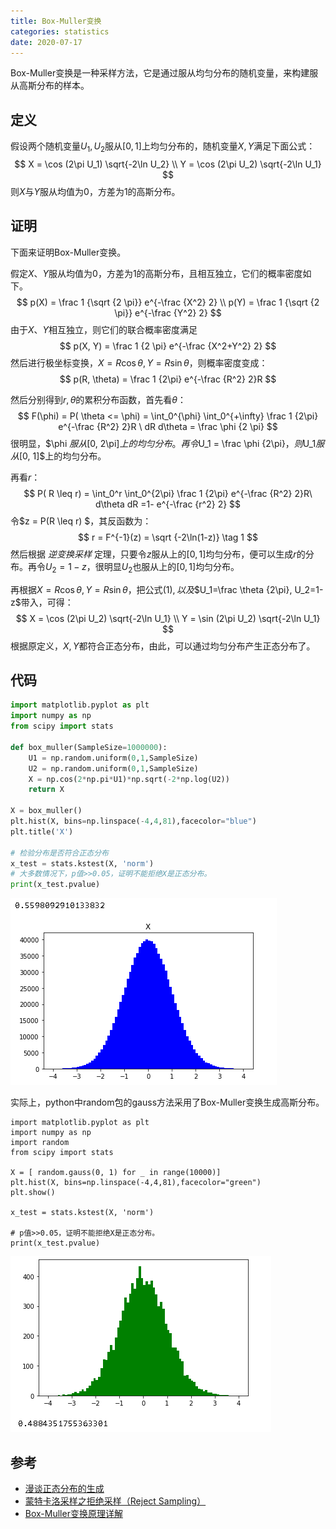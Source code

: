 ```yaml
---
title: Box-Muller变换
categories: statistics
date: 2020-07-17
---
```


Box-Muller变换是一种采样方法，它是通过服从均匀分布的随机变量，来构建服从高斯分布的样本。

## 定义

假设两个随机变量$U_1, U_2$服从$[0,1]$上均匀分布的，随机变量$X, Y$满足下面公式：
$$
X = \cos (2\pi U_1) \sqrt{-2\ln U_2} \\
Y = \cos (2\pi U_2) \sqrt{-2\ln U_1}
$$
则$X$与$Y$服从均值为0，方差为1的高斯分布。

## 证明

下面来证明Box-Muller变换。

假定$X、Y$服从均值为0，方差为1的高斯分布，且相互独立，它们的概率密度如下。
$$
p(X) = \frac 1 {\sqrt {2 \pi}} e^{-\frac {X^2} 2} \\
p(Y) = \frac 1 {\sqrt {2 \pi}} e^{-\frac {Y^2} 2}
$$
由于$X、Y$相互独立，则它们的联合概率密度满足
$$
p(X, Y) = \frac 1 {2 \pi} e^{-\frac {X^2+Y^2} 2}
$$
然后进行极坐标变换，$X= R\cos\theta, Y = R\sin\theta$，则概率密度变成：
$$
p(R, \theta) = \frac 1 {2\pi} e^{-\frac {R^2} 2}R
$$

然后分别得到$r, \theta$的累积分布函数，首先看$\theta$：
$$
F(\phi) = P( \theta <= \phi) =  \int_0^{\phi}  \int_0^{+\infty} \frac 1 {2\pi} e^{-\frac {R^2} 2}R  \ dR d\theta = \frac \phi {2 \pi}
$$
很明显，$\phi $服从$[0, 2\pi]$上的均匀分布。再令$U_1 = \frac \phi {2\pi}$，则$U_1$服从$[0, 1]$上的均匀分布。

再看$r$：
$$
P( R \leq r) = \int_0^r \int_0^{2\pi} \frac 1 {2\pi} e^{-\frac {R^2} 2}R\  d\theta  dR =1- e^{-\frac {r^2} 2}
$$
令$z = P(R \leq r) $，其反函数为：
$$
r = F^{-1}(z)  = \sqrt {-2\ln(1-z)} \tag 1
$$
然后根据 *逆变换采样* 定理，只要令$z$服从上的$[0, 1]$均匀分布，便可以生成$r$的分布。再令$U_2=1-z$，很明显$U_2$也服从上的$[0, 1]$均匀分布。

再根据$X= R\cos\theta, Y = R\sin\theta$，把公式$(1),以及$$U_1=\frac \theta {2\pi}, U_2=1-z$带入，可得：
$$
X = \cos (2\pi U_2) \sqrt{-2\ln U_1} \\
Y = \sin (2\pi U_2) \sqrt{-2\ln U_1}
$$
根据原定义，$X, Y$都符合正态分布，由此，可以通过均匀分布产生正态分布了。

## 代码

~~~python
import matplotlib.pyplot as plt
import numpy as np
from scipy import stats

def box_muller(SampleSize=1000000):
    U1 = np.random.uniform(0,1,SampleSize)
    U2 = np.random.uniform(0,1,SampleSize)
    X = np.cos(2*np.pi*U1)*np.sqrt(-2*np.log(U2))
    return X

X = box_muller()
plt.hist(X, bins=np.linspace(-4,4,81),facecolor="blue")
plt.title('X')
 
# 检验分布是否符合正态分布
x_test = stats.kstest(X, 'norm')
# 大多数情况下，p值>>0.05，证明不能拒绝X是正态分布。
print(x_test.pvalue)
~~~

![image-20200630133829084](images/image-20200630133829084.png)

实际上，python中random包的gauss方法采用了Box-Muller变换生成高斯分布。

~~~shell
import matplotlib.pyplot as plt
import numpy as np
import random
from scipy import stats

X = [ random.gauss(0, 1) for _ in range(10000)]
plt.hist(X, bins=np.linspace(-4,4,81),facecolor="green")
plt.show()

x_test = stats.kstest(X, 'norm')

# p值>>0.05，证明不能拒绝X是正态分布。
print(x_test.pvalue)
~~~

![image-20200630131933116](images/image-20200630131933116.png)

## 参考

- [漫谈正态分布的生成](https://cosx.org/2015/06/generating-normal-distr-variates/)
- [蒙特卡洛采样之拒绝采样（Reject Sampling）](http://www.twistedwg.com/2018/05/30/MC-reject-sampling.html)
- [Box-Muller变换原理详解](https://zhuanlan.zhihu.com/p/38638710)